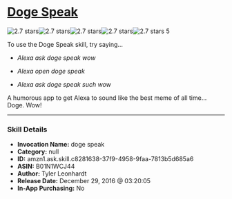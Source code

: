 # [Doge Speak](http://alexa.amazon.com/#skills/amzn1.ask.skill.c8281638-37f9-4958-9faa-7813b5d685a6)
![2.7 stars](../../images/ic_star_black_18dp_1x.png)![2.7 stars](../../images/ic_star_black_18dp_1x.png)![2.7 stars](../../images/ic_star_half_black_18dp_1x.png)![2.7 stars](../../images/ic_star_border_black_18dp_1x.png)![2.7 stars](../../images/ic_star_border_black_18dp_1x.png) 5

To use the Doge Speak skill, try saying...

* *Alexa ask doge speak wow*

* *Alexa open doge speak*

* *Alexa ask doge speak such wow*

A humorous app to get Alexa to sound like the best meme of all time... Doge. Wow!

***

### Skill Details

* **Invocation Name:** doge speak
* **Category:** null
* **ID:** amzn1.ask.skill.c8281638-37f9-4958-9faa-7813b5d685a6
* **ASIN:** B01N1WCJ44
* **Author:** Tyler Leonhardt
* **Release Date:** December 29, 2016 @ 03:20:05
* **In-App Purchasing:** No
